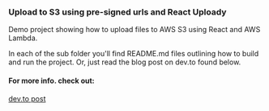 ### Upload to S3 using pre-signed urls and React Uploady

Demo project showing how to upload files to AWS S3 using React and AWS Lambda.

In each of the sub folder you'll find README.md files outlining how to build and run the project. Or, just read the blog post on dev.to found below.

#### For more info. check out:
[dev.to post](https://dev.to/danstanhope/react-file-upload-using-s3-pre-signed-urls-1a6d)

